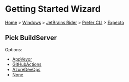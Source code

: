 <!--
GENERATED FILE - DO NOT EDIT
This file was generated by [MarkdownSnippets](https://github.com/SimonCropp/MarkdownSnippets).
Source File: /docs/mdsource/wiz/Windows_Rider_Cli_Expecto.source.md
To change this file edit the source file and then run MarkdownSnippets.
-->

# Getting Started Wizard

[Home](/docs/wiz/readme.md) > [Windows](Windows.md) > [JetBrains Rider](Windows_Rider.md) > [Prefer CLI](Windows_Rider_Cli.md) > [Expecto](Windows_Rider_Cli_Expecto.md)

## Pick BuildServer

Options:
 * [AppVeyor](Windows_Rider_Cli_Expecto_AppVeyor.md)
 * [GitHubActions](Windows_Rider_Cli_Expecto_GitHubActions.md)
 * [AzureDevOps](Windows_Rider_Cli_Expecto_AzureDevOps.md)
 * [None](Windows_Rider_Cli_Expecto_None.md)
